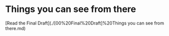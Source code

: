 # Things you can see from there

[Read the Final Draft](./[00%20Final%20Draft]%20Things you can see from there.md)
